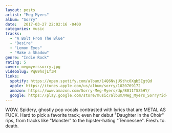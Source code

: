 ```yaml
---
layout: posts
artist: "Meg Myers"
album: "Sorry"
date:   2017-03-27 22:02:16 -0400
categories: music
tracks:
  - "A Bolt From The Blue"
  - "Desire"
  - "Lemon Eyes"
  - "Make a Shadow"
genre: "Indie Rock"
rating: 5
cover: megmyerssorry.jpg
videoSlug: PqG9hsjLf3M
links:
  spotify: https://open.spotify.com/album/14Q6NvjUSthc0Xgb5EgtQd
  apple: https://itunes.apple.com/us/album/sorry/1020769172
  amazon: https://www.amazon.com/Sorry-Meg-Myers/dp/B011TSZ5HY/
  google: https://play.google.com/store/music/album/Meg_Myers_Sorry?id=Bh2pudd5oka2nlc4cu5csihhybe
---
```



WOW.  Spidery, ghostly pop vocals contrasted with lyrics that are METAL AS FUCK.  Hard to pick a favorite track; even her debut "Daughter in the Choir" rips, from tracks like "Monster" to the hipster-hating "Tennessee".  Fresh. to. death.
